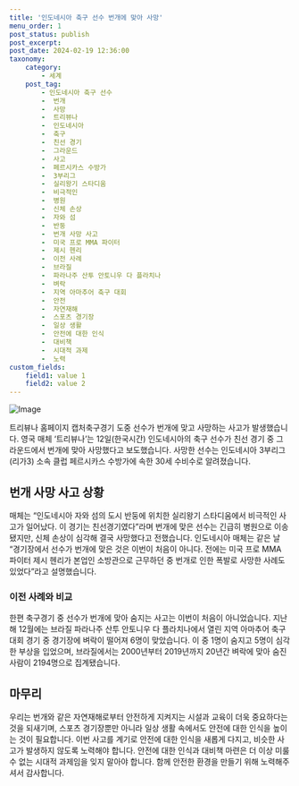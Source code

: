 ```yaml
---
title: '인도네시아 축구 선수 번개에 맞아 사망'
menu_order: 1
post_status: publish
post_excerpt: 
post_date: 2024-02-19 12:36:00
taxonomy:
    category:
        - 세계
    post_tag:
        - 인도네시아 축구 선수
        -  번개
        -  사망
        -  트리뷰나
        -  인도네시아
        -  축구
        -  친선 경기
        -  그라운드
        -  사고
        -  페르시카스 수방가
        -  3부리그
        -  실리왕기 스타디움
        -  비극적인
        -  병원
        -  신체 손상
        -  자와 섬
        -  반둥
        -  번개 사망 사고
        -  미국 프로 MMA 파이터
        -  제시 헨리
        -  이전 사례
        -  브라질
        -  파라나주 산투 안토니우 다 플라치나
        -  벼락
        -  지역 아마추어 축구 대회
        -  안전
        -  자연재해
        -  스포츠 경기장
        -  일상 생활
        -  안전에 대한 인식
        -  대비책
        -  시대적 과제
        -  노력
custom_fields:
    field1: value 1
    field2: value 2
---
```


![Image](https://imgnews.pstatic.net/image/081/2024/02/13/0003429997_001_20240213063801185.jpg?type=w647)

트리뷰나 홈페이지 캡처축구경기 도중 선수가 번개에 맞고 사망하는 사고가 발생했습니다. 영국 매체 ‘트리뷰나’는 12일(한국시간) 인도네시아의 축구 선수가 친선 경기 중 그라운드에서 번개에 맞아 사망했다고 보도했습니다. 사망한 선수는 인도네시아 3부리그(리가3) 소속 클럽 페르시카스 수방가에 속한 30세 수비수로 알려졌습니다.
## 번개 사망 사고 상황
매체는 “인도네시아 자와 섬의 도시 반둥에 위치한 실리왕기 스타디움에서 비극적인 사고가 일어났다. 이 경기는 친선경기였다”라며 번개에 맞은 선수는 긴급히 병원으로 이송됐지만, 신체 손상이 심각해 결국 사망했다고 전했습니다. 인도네시아 매체는 같은 날 “경기장에서 선수가 번개에 맞은 것은 이번이 처음이 아니다. 전에는 미국 프로 MMA 파이터 제시 헨리가 본업인 소방관으로 근무하던 중 번개로 인한 폭발로 사망한 사례도 있었다”라고 설명했습니다.
### 이전 사례와 비교
한편 축구경기 중 선수가 번개에 맞아 숨지는 사고는 이번이 처음이 아니었습니다. 지난해 12월에는 브라질 파라나주 산투 안토니우 다 플라치나에서 열린 지역 아마추어 축구 대회 경기 중 경기장에 벼락이 떨어져 6명이 맞았습니다. 이 중 1명이 숨지고 5명이 심각한 부상을 입었으며, 브라질에서는 2000년부터 2019년까지 20년간 벼락에 맞아 숨진 사람이 2194명으로 집계됐습니다.
## 마무리
우리는 번개와 같은 자연재해로부터 안전하게 지켜지는 시설과 교육이 더욱 중요하다는 것을 되새기며, 스포츠 경기장뿐만 아니라 일상 생활 속에서도 안전에 대한 인식을 높이는 것이 필요합니다. 이번 사고를 계기로 안전에 대한 인식을 새롭게 다지고, 비슷한 사고가 발생하지 않도록 노력해야 합니다. 안전에 대한 인식과 대비책 마련은 더 이상 미룰 수 없는 시대적 과제임을 잊지 말아야 합니다. 함께 안전한 환경을 만들기 위해 노력해주셔서 감사합니다.
